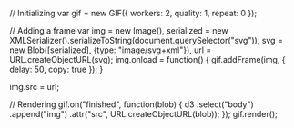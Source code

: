 // Initializing
var gif = new GIF({
  workers: 2,
  quality: 1,
  repeat: 0
});

// Adding a frame
var img = new Image(),
    serialized = new XMLSerializer().serializeToString(document.querySelector("svg")),
    svg = new Blob([serialized], {type: "image/svg+xml"}),
    url = URL.createObjectURL(svg);
img.onload = function() {
  gif.addFrame(img, {
    delay: 50,
    copy: true
  });
}

img.src = url;

// Rendering
gif.on("finished", function(blob) {
  d3
    .select("body")
    .append("img")
    .attr("src", URL.createObjectURL(blob));
});
gif.render();
